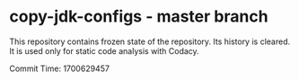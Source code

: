 # copy-jdk-configs - master branch

This repository contains frozen state of the repository.
Its history is cleared. It is used only for static code
analysis with Codacy.

Commit Time: 1700629457
